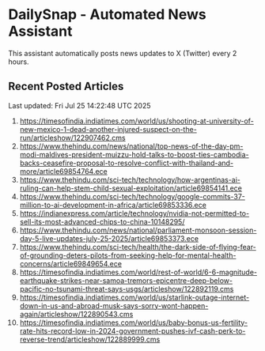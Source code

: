 # DailySnap - Automated News Assistant

This assistant automatically posts news updates to X (Twitter) every 2 hours.

## Recent Posted Articles

Last updated: Fri Jul 25 14:22:48 UTC 2025

1. https://timesofindia.indiatimes.com/world/us/shooting-at-university-of-new-mexico-1-dead-another-injured-suspect-on-the-run/articleshow/122907462.cms
2. https://www.thehindu.com/news/national/top-news-of-the-day-pm-modi-maldives-president-muizzu-hold-talks-to-boost-ties-cambodia-backs-ceasefire-proposal-to-resolve-conflict-with-thailand-and-more/article69854764.ece
3. https://www.thehindu.com/sci-tech/technology/how-argentinas-ai-ruling-can-help-stem-child-sexual-exploitation/article69854141.ece
4. https://www.thehindu.com/sci-tech/technology/google-commits-37-million-to-ai-development-in-africa/article69853336.ece
5. https://indianexpress.com/article/technology/nvidia-not-permitted-to-sell-its-most-advanced-chips-to-china-10148295/
6. https://www.thehindu.com/news/national/parliament-monsoon-session-day-5-live-updates-july-25-2025/article69853373.ece
7. https://www.thehindu.com/sci-tech/health/the-dark-side-of-flying-fear-of-grounding-deters-pilots-from-seeking-help-for-mental-health-concerns/article69849654.ece
8. https://timesofindia.indiatimes.com/world/rest-of-world/6-6-magnitude-earthquake-strikes-near-samoa-tremors-epicentre-deep-below-pacific-no-tsunami-threat-says-usgs/articleshow/122892119.cms
9. https://timesofindia.indiatimes.com/world/us/starlink-outage-internet-down-in-us-and-abroad-musk-says-sorry-wont-happen-again/articleshow/122890543.cms
10. https://timesofindia.indiatimes.com/world/us/baby-bonus-us-fertility-rate-hits-record-low-in-2024-government-pushes-ivf-cash-perk-to-reverse-trend/articleshow/122889999.cms
